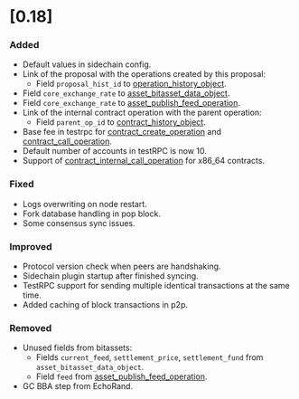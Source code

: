# [0.18]

### Added
- Default values in sidechain config.
- Link of the proposal with the operations created by this proposal:
    - Field `proposal_hist_id` to [operation_history_object](../advanced/history/types/common.md#operation_history_object).
- Field `core_exchange_rate` to [asset_bitasset_data_object](../api-reference/echo-objects/asset-objects/asset-objects.md#asset_bitasset_data_object).
- Field `core_exchange_rate` to [asset_publish_feed_operation](../api-reference/echo-operations/asset-management.md#asset_publish_feed_operation).
- Link of the internal contract operation with the parent operation:
    - Field `parent_op_id` to [contract_history_object](../advanced/history/types/common.md#contract_history_object).
- Base fee in testrpc for [contract_create_operation](../api-reference/echo-operations/contracts.md#contract_create_operation) and [contract_call_operation](../api-reference/echo-operations/contracts.md#contract_call_operation).
- Default number of accounts in testRPC is now 10.
- Support of [contract_internal_call_operation](../api-reference/echo-operations/contracts.md#contract_internal_call_operation) for x86_64 contracts.

### Fixed
- Logs overwriting on node restart.
- Fork database handling in pop block.
- Some consensus sync issues.

### Improved
- Protocol version check when peers are handshaking.
- Sidechain plugin startup after finished syncing.
- TestRPC support for sending multiple identical transactions at the same time.
- Added caching of block transactions in p2p.

### Removed
- Unused fields from bitassets:
    - Fields `current_feed`, `settlement_price`, `settlement_fund` from `asset_bitasset_data_object`.
    - Field `feed` from [asset_publish_feed_operation](../api-reference/echo-operations/asset-management.md#asset_publish_feed_operation).
- GC BBA step from EchoRand.